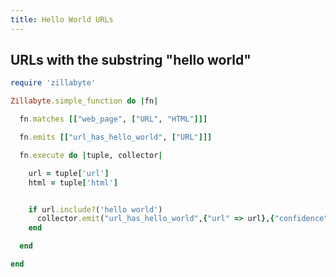```yaml
---
title: Hello World URLs
---
```

## URLs with the substring "hello world"

``` ruby
require 'zillabyte'

Zillabyte.simple_function do |fn| 

  fn.matches [["web_page", ["URL", "HTML"]]] 

  fn.emits [["url_has_hello_world", ["URL"]]] 

  fn.execute do |tuple, collector| 

    url = tuple['url'] 
    html = tuple['html'] 


    if url.include?('hello world') 
      collector.emit("url_has_hello_world",{"url" => url},{"confidence" => 1., "since" => Time.now.to_java, "source" => "") 
    end 

  end 

end
```



[HTML5 Boilerplate]: http://html5boilerplate.com/
[SMACSS]: http://smacss.com/
